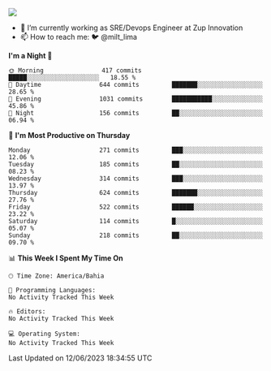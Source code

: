![](https://komarev.com/ghpvc/?username=miltlima&color=blue)
                 

- 🔭 I’m currently working as SRE/Devops Engineer at Zup Innovation
- 📫 How to reach me: 🐦 @milt_lima

<!--START_SECTION:waka-->
**I'm a Night 🦉** 

```text
🌞 Morning                417 commits         █████░░░░░░░░░░░░░░░░░░░░   18.55 % 
🌆 Daytime                644 commits         ███████░░░░░░░░░░░░░░░░░░   28.65 % 
🌃 Evening                1031 commits        ███████████░░░░░░░░░░░░░░   45.86 % 
🌙 Night                  156 commits         ██░░░░░░░░░░░░░░░░░░░░░░░   06.94 % 
```
📅 **I'm Most Productive on Thursday** 

```text
Monday                   271 commits         ███░░░░░░░░░░░░░░░░░░░░░░   12.06 % 
Tuesday                  185 commits         ██░░░░░░░░░░░░░░░░░░░░░░░   08.23 % 
Wednesday                314 commits         ███░░░░░░░░░░░░░░░░░░░░░░   13.97 % 
Thursday                 624 commits         ███████░░░░░░░░░░░░░░░░░░   27.76 % 
Friday                   522 commits         ██████░░░░░░░░░░░░░░░░░░░   23.22 % 
Saturday                 114 commits         █░░░░░░░░░░░░░░░░░░░░░░░░   05.07 % 
Sunday                   218 commits         ██░░░░░░░░░░░░░░░░░░░░░░░   09.70 % 
```


📊 **This Week I Spent My Time On** 

```text
🕑︎ Time Zone: America/Bahia

💬 Programming Languages: 
No Activity Tracked This Week

🔥 Editors: 
No Activity Tracked This Week

💻 Operating System: 
No Activity Tracked This Week
```


 Last Updated on 12/06/2023 18:34:55 UTC
<!--END_SECTION:waka-->
